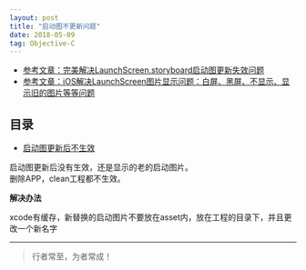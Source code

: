 ```yaml
---
layout: post
title: "启动图不更新问题"
date: 2018-05-09
tag: Objective-C
---
```


- [参考文章：完美解决LaunchScreen.storyboard启动图更新失效问题](https://www.jianshu.com/p/e8c3ff0abd01)     
- [参考文章：iOS解决LaunchScreen图片显示问题：白屏、黑屏、不显示、显示旧的图片等等问题](https://blog.csdn.net/IT_Scratch/article/details/128683022)


## 目录
- [启动图更新后不生效](#content1)

启动图更新后没有生效，还是显示的老的启动图片。     
删除APP，clean工程都不生效。    

**解决办法**    

xcode有缓存，新替换的启动图片不要放在asset内，放在工程的目录下，并且更改一个新名字          




----------
>  行者常至，为者常成！


